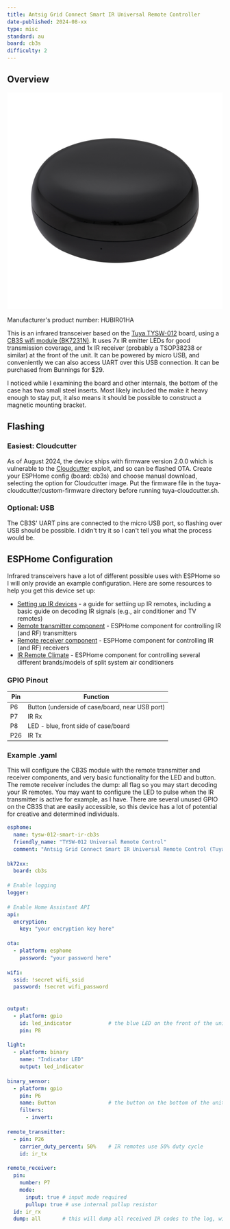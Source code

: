 ```yaml
---
title: Antsig Grid Connect Smart IR Universal Remote Controller
date-published: 2024-08-xx
type: misc
standard: au
board: cb3s
difficulty: 2
---
```


## Overview

![HUBIR01HA](HUBIR01HA.jpg)

Manufacturer's product number: HUBIR01HA

This is an infrared transceiver based on the [Tuya TYSW-012](https://developer.tuya.com/en/docs/iot/tysw012-round-universal-remote-control?id=K9lnm617oupeb) board, using a [CB3S wifi module (BK7231N)](https://developer.tuya.com/en/docs/Document/cb3s?id=Kamwxujmesun8). It uses 7x IR emitter LEDs for good transmission coverage, and 1x IR receiver (probably a TSOP38238 or similar) at the front of the unit. It can be powered by micro USB, and conveniently we can also access UART over this USB connection. It can be purchased from Bunnings for $29.

I noticed while I examining the board and other internals, the bottom of the case has two small steel inserts. Most likely included the make it heavy enough to stay put, it also means it should be possible to construct a magnetic mounting bracket.

## Flashing

### Easiest: Cloudcutter

As of August 2024, the device ships with firmware version 2.0.0 which is vulnerable to the [Cloudcutter](https://github.com/tuya-cloudcutter/tuya-cloudcutter) exploit, and so can be flashed OTA. Create your ESPHome config (board: cb3s) and choose manual download, selecting the option for Cloudcutter image. Put the firmware file in the tuya-cloudcutter/custom-firmware directory before running tuya-cloudcutter.sh.

### Optional: USB

The CB3S' UART pins are connected to the micro USB port, so flashing over USB should be possible. I didn't try it so I can't tell you what the process would be.

## ESPHome Configuration

Infrared transceivers have a lot of different possible uses with ESPHome so I will only provide an example configuration. Here are some resources to help you get this device set up:

- [Setting up IR devices](https://esphome.io/guides/setting_up_rmt_devices) - a guide for settiing up IR remotes, including a basic guide on decoding IR signals (e.g., air conditioner and TV remotes)
- [Remote transmitter component](https://esphome.io/components/remote_transmitter) - ESPHome component for controlling IR (and RF) transmitters
- [Remote receiver component](https://esphome.io/components/remote_receiver) - ESPHome component for controlling IR (and RF) receivers
- [IR Remote Climate](https://esphome.io/components/climate/climate_ir.html) - ESPHome component for controlling several different brands/models of split system air conditioners

### GPIO Pinout

| Pin | Function                                        |
| --- | ----------------------------------------------- |
| P6  | Button (underside of case/board, near USB port) |
| P7  | IR Rx                                           |
| P8  | LED - blue, front side of case/board            |
| P26 | IR Tx                                           |

### Example .yaml

This will configure the CB3S module with the remote transmitter and receiver components, and very basic functionality for the LED and button. The remote receiver includes the dump: all flag so you may start decoding your IR remotes. You may want to configure the LED to pulse when the IR transmitter is active for example, as I have. There are several unused GPIO on the CB3S that are easily accessible, so this device has a lot of potential for creative and determined individuals.

```yaml
esphome:
  name: tysw-012-smart-ir-cb3s
  friendly_name: "TYSW-012 Universal Remote Control"
  comment: "Antsig Grid Connect Smart IR Universal Remote Control (Tuya TYSW-012)"

bk72xx:
  board: cb3s

# Enable logging
logger:

# Enable Home Assistant API
api:
  encryption:
    key: "your encryption key here"

ota:
  - platform: esphome
    password: "your password here"

wifi:
  ssid: !secret wifi_ssid
  password: !secret wifi_password


output:
  - platform: gpio
    id: led_indicator            # the blue LED on the front of the unit
    pin: P8

light:
  - platform: binary
    name: "Indicator LED"
    output: led_indicator

binary_sensor:
  - platform: gpio
    pin: P6
    name: Button                 # the button on the bottom of the unit
    filters:
      - invert:  

remote_transmitter:
  - pin: P26
    carrier_duty_percent: 50%    # IR remotes use 50% duty cycle
    id: ir_tx

remote_receiver:
  pin:
    number: P7
    mode:
      input: true # input mode required
      pullup: true # use internal pullup resistor
  id: ir_rx
  dump: all       # this will dump all received IR codes to the log, with their interpreted commands if know, otherwise raw
```
